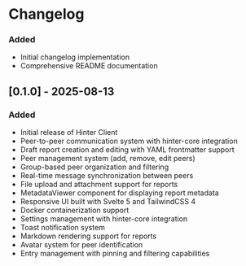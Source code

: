 # Changelog

### Added

- Initial changelog implementation
- Comprehensive README documentation

## [0.1.0] - 2025-08-13

### Added

- Initial release of Hinter Client
- Peer-to-peer communication system with hinter-core integration
- Draft report creation and editing with YAML frontmatter support
- Peer management system (add, remove, edit peers)
- Group-based peer organization and filtering
- Real-time message synchronization between peers
- File upload and attachment support for reports
- MetadataViewer component for displaying report metadata
- Responsive UI built with Svelte 5 and TailwindCSS 4
- Docker containerization support
- Settings management with hinter-core integration
- Toast notification system
- Markdown rendering support for reports
- Avatar system for peer identification
- Entry management with pinning and filtering capabilities
